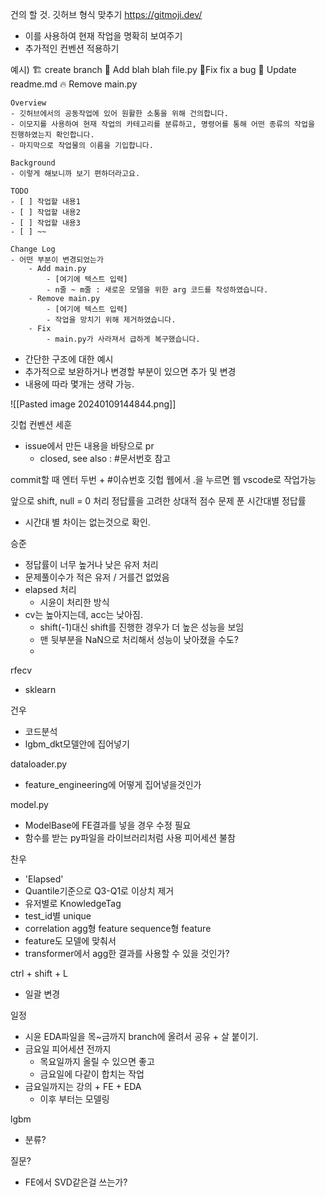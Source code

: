 건의 할 것.
깃허브 형식 맞추기
https://gitmoji.dev/
- 이를 사용하여 현재 작업을 명확히 보여주기
- 추가적인 컨벤션 적용하기

예시)
🏗️ create branch 
🔨 Add blah blah file.py
🐛Fix fix a bug
📝 Update readme.md
🔥 Remove main.py
```
Overview
- 깃허브에서의 공동작업에 있어 원활한 소통을 위해 건의합니다.
- 이모지를 사용하여 현재 작업의 카테고리를 분류하고, 명령어를 통해 어떤 종류의 작업을 진행하였는지 확인합니다.
- 마지막으로 작업물의 이름을 기입합니다.

Background
- 이렇게 해보니까 보기 편하더라고요.

TODO
- [ ] 작업할 내용1
- [ ] 작업할 내용2
- [ ] 작업할 내용3
- [ ] ~~

Change Log
- 어떤 부분이 변경되었는가
	- Add main.py
		- [여기에 텍스트 입력]
		- n줄 ~ m줄 : 새로운 모델을 위한 arg 코드를 작성하였습니다.
	- Remove main.py
		- [여기에 텍스트 입력]
		- 작업을 망치기 위해 제거하였습니다.
	- Fix
		- main.py가 사라져서 급하게 복구했습니다.

```
- 간단한 구조에 대한 예시
- 추가적으로 보완하거나 변경할 부분이 있으면 추가 및 변경
- 내용에 따라 몇개는 생략 가능.

![[Pasted image 20240109144844.png]]

깃헙 컨벤션
세훈
- issue에서 만든 내용을 바탕으로 pr
	- closed, see also : #문서번호 참고

commit할 때 엔터 두번 + #이슈번호
깃헙 웹에서 .을 누르면 웹 vscode로 작업가능

앞으로 shift, null = 0 처리
정답률을 고려한 상대적 점수
문제 푼 시간대별 정답률
- 시간대 별 차이는 없는것으로 확인.


승준
- 정답률이 너무 높거나 낮은 유저 처리
- 문제풀이수가 적은 유저 / 거를건 없었음
- elapsed 처리
	- 시윤이 처리한 방식
- cv는 높아지는데, acc는 낮아짐.
	- shift(-1)대신 shift를 진행한 경우가 더 높은 성능을 보임
	- 맨 뒷부분을 NaN으로 처리해서 성능이 낮아졌을 수도?
	- 
rfecv
- sklearn


건우
- 코드분석
- lgbm_dkt모델안에 집어넣기

dataloader.py
- feature_engineering에 어떻게 집어넣을것인가

model.py
- ModelBase에 FE결과를 넣을 경우 수정 필요
- 함수를 받는 py파일을 라이브러리처럼 사용
피어세션 불참

찬우
- 'Elapsed'
- Quantile기준으로 Q3-Q1로 이상치 제거
- 유저별로 KnowledgeTag
- test_id별 unique
- correlation
agg형 feature
sequence형 feature
- feature도 모델에 맞춰서 
- transformer에서 agg한 결과를 사용할 수 있을 것인가?

ctrl + shift + L
- 일괄 변경

일정
- 시윤 EDA파일을 목~금까지 branch에 올려서 공유 + 살 붙이기.
- 금요일 피어세션 전까지
	- 목요일까지 올릴 수 있으면 좋고
	- 금요일에 다같이 합치는 작업
- 금요일까지는 강의 + FE + EDA
	- 이후 부터는 모델링

lgbm
- 분류?


질문?
- FE에서 SVD같은걸 쓰는가?



